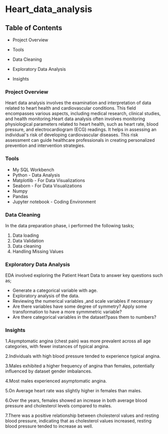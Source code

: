 # Heart_data_analysis

## Table of Contents
  - Project Overview

  - Tools

  - Data Cleaning
    
  - Exploratory Data Analysis

  - Insights

### Project Overview
Heart data analysis involves the examination and interpretation of data related to heart health and cardiovascular conditions. This field encompasses various aspects, including medical research, clinical studies, and health monitoring.Heart data analysis often involves monitoring physiological parameters related to heart health, such as heart rate, blood pressure, and electrocardiogram (ECG) readings. It helps in assessing an individual's risk of developing cardiovascular diseases. This risk assessment can guide healthcare professionals in creating personalized prevention and intervention strategies.

### Tools
 - My SQL Workbench
 - Python - Data Analysis
 - Matplotlib - For Data Visualizations
 - Seaborn - For Data Visualizations
 - Numpy
 - Pandas
 - Jupyter notebook - Coding Environment 

### Data Cleaning
In the data preparation phase, i performed the following tasks;

1. Data loading
2. Data Validation
3. Data cleaning
4. Handling Missing Values

### Exploratory Data Analysis
EDA involved exploring the Patient Heart Data to answer key questions such as;

 - Generate a categorical variable with age.
 - Exploratory analysis of the data.
 - Reviewing the numerical variables ,and scale variables if necessary
 - Are there variables have some degree of symmetry? Apply some transformation to have a more symmmetric variable?
 - Are there categorical variables in the dataset?pass them to numbers?
 
### Insights
1.Asymptomatic angina (chest pain) was more prevalent across all age categories, with fewer instances of typical angina.

2.Individuals with high blood pressure tended to experience typical angina.

3.Males exhibited a higher frequency of angina than females, potentially influenced by dataset gender imbalances.

4.Most males experienced asymptomatic angina.

5.On Average heart rate was slightly higher in females than males.

6.Over the years, females showed an increase in both average blood pressure and cholesterol levels compared to males.

7.There was a positive relationship between cholesterol values and resting blood pressure, indicating that as cholesterol values increased, resting blood pressure tended to increase as well.
